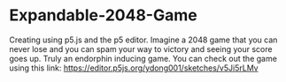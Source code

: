 # Expandable-2048-Game
Creating using p5.js and the p5 editor. Imagine a 2048 game that you can never lose and you can spam your way to victory and seeing your score goes up. Truly an endorphin inducing game.
You can check out the game using this link: https://editor.p5js.org/ydong001/sketches/v5Ji5rLMv
